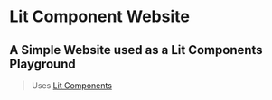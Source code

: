 # Lit Component Website

## A Simple Website used as a Lit Components Playground

> Uses [Lit Components](https://lit.dev/)
